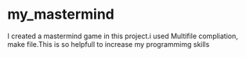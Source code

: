 # my_mastermind
I created a mastermind game in this project.i used Multifile compliation,
 make file.This is so helpfull to increase my programmimg skills
